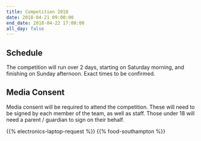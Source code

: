 ```yaml
---
title: Competition 2018
date: 2018-04-21 09:00:00
end_date: 2018-04-22 17:00:00
all_day: false
---
```


## Schedule
The competition will run over 2 days, starting on Saturday morning, and finishing on Sunday afternoon. Exact times to be confirmed.

## Media Consent

Media consent will be required to attend the competition. These will need to be signed by each member of the team, as well as staff. Those under 18 will need a parent / guardian to sign on their behalf.

{{% electronics-laptop-request %}}
{{% food-southampton %}}
